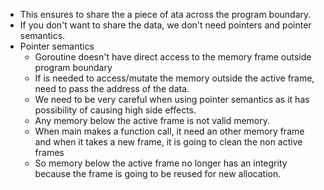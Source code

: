 -   This ensures to share the a piece of ata across the program boundary.
-   If you don't want to share the data, we don't need pointers and pointer semantics.
-   Pointer semantics
    -   Goroutine doesn't have direct access to the memory frame outside program boundary
    -   If is needed to access/mutate the memory outside the active frame, need to pass the address of the data.
    -   We need to be very careful when using pointer semantics as it has possibility of causing high side effects.
    -   Any memory below the active frame is not valid memory.
    -   When main makes a function call, it need an other memory frame and when it takes a new frame, it is going to clean the non active frames
    -   So memory below the active frame no longer has an integrity because the frame is going to be reused for new allocation.
